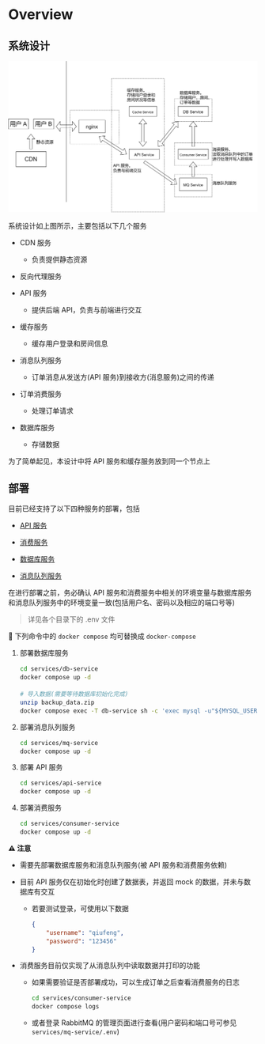 # Overview

## 系统设计

![](overview.assets/1921ca8db8a75a75612949f2849326e5e6275e5b.png)

系统设计如上图所示，主要包括以下几个服务

- CDN 服务
  
  - 负责提供静态资源

- 反向代理服务

- API 服务
  
  - 提供后端 API，负责与前端进行交互

- 缓存服务
  
  - 缓存用户登录和房间信息

- 消息队列服务
  
  - 订单消息从发送方(API 服务)到接收方(消息服务)之间的传递

- 订单消费服务
  
  - 处理订单请求

- 数据库服务
  
  - 存储数据

为了简单起见，本设计中将 API 服务和缓存服务放到同一个节点上

## 部署

目前已经支持了以下四种服务的部署，包括

- [API 服务](/services/api-service)

- [消费服务](/services/consumer-service)

- [数据库服务](/services/consumer-service)

- [消息队列服务](/services/mq-service)

在进行部署之前，务必确认 API 服务和消费服务中相关的环境变量与数据库服务和消息队列服务中的环境变量一致(包括用户名、密码以及相应的端口号等)

> 详见各个目录下的 .env 文件

:book: 下列命令中的 `docker compose` 均可替换成 `docker-compose`

1. 部署数据库服务
   
   ```bash
   cd services/db-service
   docker compose up -d
   
   # 导入数据(需要等待数据库初始化完成)
   unzip backup_data.zip
   docker compose exec -T db-service sh -c 'exec mysql -u"${MYSQL_USER}" -p"${MYSQL_PASSWORD}" --default-character-set=utf8mb4' < backup_data/.tb_all_ddl.sql
   ```

2. 部署消息队列服务
   
   ```bash
   cd services/mq-service
   docker compose up -d
   ```

3. 部署 API 服务
   
   ```bash
   cd services/api-service
   docker compose up -d
   ```

4. 部署消费服务
   
   ```bash
   cd services/consumer-service
   docker compose up -d
   ```

**:warning: 注意**

- 需要先部署数据库服务和消息队列服务(被 API 服务和消费服务依赖)

- 目前 API 服务仅在初始化时创建了数据表，并返回 mock 的数据，并未与数据库有交互
  
  - 若要测试登录，可使用以下数据
    
    ```json
    {
        "username": "qiufeng",
        "password": "123456"
    }
    ```

- 消费服务目前仅实现了从消息队列中读取数据并打印的功能
  
  - 如果需要验证是否部署成功，可以生成订单之后查看消费服务的日志
    
    ```bash
    cd services/consumer-service
    docker compose logs
    ```
  
  - 或者登录 RabbitMQ 的管理页面进行查看(用户密码和端口号可参见 `services/mq-service/.env`)
